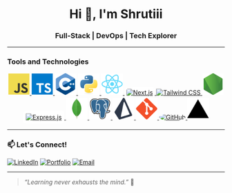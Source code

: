 <h1 align="center">Hi 👋, I'm Shrutiii</h1>
<h3 align="center">Full-Stack | DevOps | Tech Explorer</h3>

---

<h3>Tools and Technologies</h3>
<p align="center">
  <!-- JavaScript -->
  <a href="https://developer.mozilla.org/en-US/docs/Web/JavaScript" target="_blank">
    <img src="https://raw.githubusercontent.com/devicons/devicon/master/icons/javascript/javascript-original.svg" width="50" title="JavaScript"/>
  </a>
  <!-- TypeScript -->
  <a href="https://www.typescriptlang.org/docs/" target="_blank">
    <img src="https://raw.githubusercontent.com/devicons/devicon/master/icons/typescript/typescript-original.svg" width="50" title="TypeScript"/>
  </a>
  <!-- C++ -->
  <a href="https://cplusplus.com/doc/tutorial/" target="_blank">
    <img src="https://raw.githubusercontent.com/devicons/devicon/master/icons/cplusplus/cplusplus-original.svg" width="50" title="C++"/>
  </a>
  <!-- Python -->
  <a href="https://docs.python.org/3/" target="_blank">
    <img src="https://raw.githubusercontent.com/devicons/devicon/master/icons/python/python-original.svg" width="50" title="Python"/>
  </a>
  <!-- React -->
  <a href="https://react.dev/" target="_blank">
    <img src="https://raw.githubusercontent.com/devicons/devicon/master/icons/react/react-original.svg" width="50" title="React"/>
  </a>
  <!-- Next.js -->
  <a href="https://nextjs.org/docs" target="_blank">
    <img src="https://raw.githubusercontent.com/nextui-org/nextui/main/apps/docs/public/favicon/favicon.ico"
         alt="Next.js"
         width="60"
         title="Next.js"
         style="border-radius: 8px; background-color: white; padding: 4px;" />
  </a>
  <!-- Tailwind CSS -->
  <a href="https://tailwindcss.com/docs" target="_blank">
    <img src="https://www.vectorlogo.zone/logos/tailwindcss/tailwindcss-icon.svg" 
         alt="Tailwind CSS" 
         width="60" 
         title="Tailwind CSS" />
  </a>
  <!-- Node.js -->
  <a href="https://nodejs.org/en/docs" target="_blank">
    <img src="https://raw.githubusercontent.com/devicons/devicon/master/icons/nodejs/nodejs-original.svg" width="50" title="Node.js"/>
  </a>
  <!-- Express.js -->
 <a href="https://expressjs.com/" target="_blank">
    <img src="https://upload.wikimedia.org/wikipedia/commons/6/64/Expressjs.png"
         alt="Express.js"
         width="100"
         title="Express.js"
         style="background-color: white; padding: 6px; border-radius: 6px;" />
  </a>
  <!-- MongoDB -->
  <a href="https://www.mongodb.com/docs/" target="_blank">
    <img src="https://raw.githubusercontent.com/devicons/devicon/master/icons/mongodb/mongodb-original.svg" width="50" title="MongoDB"/>
  </a>
  <!-- PostgreSQL -->
  <a href="https://www.postgresql.org/docs/" target="_blank">
    <img src="https://raw.githubusercontent.com/devicons/devicon/master/icons/postgresql/postgresql-original.svg" width="50" title="PostgreSQL"/>
  </a>
  <!-- Prisma -->
  <a href="https://www.prisma.io/docs" target="_blank">
    <img src="https://raw.githubusercontent.com/devicons/devicon/master/icons/prisma/prisma-original.svg" width="50" title="Prisma"/>
  </a>
  <!-- Git -->
  <a href="https://git-scm.com/doc" target="_blank">
    <img src="https://raw.githubusercontent.com/devicons/devicon/master/icons/git/git-original.svg" width="50" title="Git"/>
  </a>
  <!-- GitHub -->
   <a href="https://github.com/" target="_blank">
    <img src="https://github.githubassets.com/images/modules/logos_page/GitHub-Mark.png" 
         alt="GitHub" 
         width="60" 
         title="GitHub" 
         style="border-radius: 50%;" />
  </a>
  <!-- Vercel -->
  <a href="https://vercel.com/docs" target="_blank">
    <img src="https://raw.githubusercontent.com/devicons/devicon/master/icons/vercel/vercel-original.svg" width="50" title="Vercel"/>
  </a>
</p>


---


### 📫 Let's Connect!
[![LinkedIn](https://img.shields.io/badge/-LinkedIn-0077B5?style=flat&logo=linkedin)](https://www.linkedin.com/in/your-link-here)
[![Portfolio](https://img.shields.io/badge/-Portfolio-ff69b4?style=flat&logo=web&logoColor=white)](https://your-portfolio-link.com)
[![Email](https://img.shields.io/badge/-Email-c14438?style=flat&logo=gmail&logoColor=white)](mailto:your.email@example.com)

---

> *“Learning never exhausts the mind.”* 🚀

